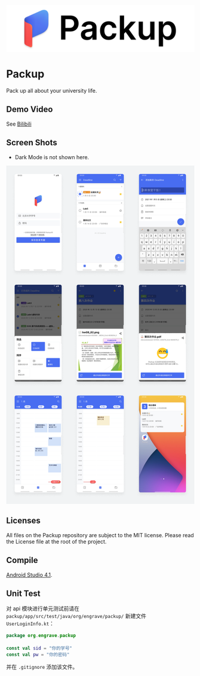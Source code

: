 ![Packup](./Readme.assets/banner.png)

# Packup

Pack up all about your university life.


## Demo Video

See [Bilibili](https://www.bilibili.com/video/bv135411p7Kb)

## Screen Shots

* Dark Mode is not shown here.

![Screen Shots](./Readme.assets/screenshots.png)

## Licenses

All files on the Packup repository are subject to the MIT license. Please read the License file at the root of the project.

## Compile

[Android Studio 4.1](https://developer.android.google.cn/studio).

## Unit Test

对 api 模块进行单元测试前请在 `packup/app/src/test/java/org/engrave/packup/` 新建文件 `UserLoginInfo.kt`：

```kotlin
package org.engrave.packup

const val sid = "你的学号"
const val pw = "你的密码"
```

并在 `.gitignore` 添加该文件。

